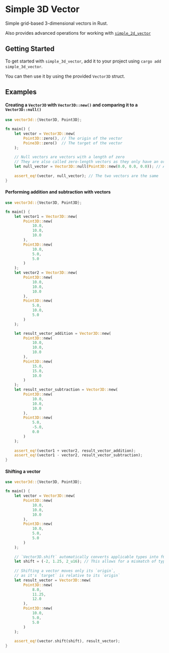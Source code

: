 # Simple 3D Vector
Simple grid-based 3-dimensional vectors in Rust.

Also provides advanced operations for working with [`simple_2d_vector`](https://crates.io/crates/simple_2d_vector)

## Getting Started
To get started with `simple_3d_vector`, add it to your project using `cargo add simple_3d_vector`.

You can then use it by using the provided `Vector3D` struct.

## Examples

#### Creating a `Vector3D` with `Vector3D::new()` and comparing it to a `Vector3D::null()`
```rust
use vector3d::{Vector3D, Point3D};

fn main() {
    let vector = Vector3D::new(
        Point3D::zero(), // The origin of the vector
        Poine3D::zero()  // The target of the vector
    );
    
    // Null vectors are vectors with a length of zero
    // They are also called zero-length vectors as they only have an origin
    let null_vector = Vector3D::null(Point3D::new(0.0, 0.0, 0.0)); // A null vector
    
    assert_eq!(vector, null_vector); // The two vectors are the same
}
```

#### Performing addition and subtraction with vectors
```rust
use vector3d::{Vector3D, Point3D};

fn main() {
	let vector1 = Vector3D::new(
		Point3D::new(
			10.0,
			10.0,
			10.0
		),
		Point3D::new(
			10.0,
			5.0,
			5.0
		)
	);
	let vector2 = Vector3D::new(
		Point3D::new(
			10.0,
			10.0,
			10.0
		),
		Point3D::new(
			5.0,
			10.0,
			5.0
		)
	);

	let result_vector_addition = Vector3D::new(
		Point3D::new(
			10.0,
			10.0,
			10.0
		),
		Point3D::new(
			15.0,
			15.0,
			10.0
		)
	);
	let result_vector_subtraction = Vector3D::new(
		Point3D::new(
			10.0,
			10.0,
			10.0
		),
		Point3D::new(
			5.0,
			-5.0,
			0.0
		)
	);
    
    assert_eq!(vector1 + vector2, result_vector_addition);
    assert_eq!(vector1 - vector2, result_vector_subtraction);
}
```

#### Shifting a vector

```rust
use vector3d::{Vector3D, Point3D};

fn main() { 
    let vector = Vector3D::new(
	    Point3D::new(
		    10.0,
		    10.0,
		    10.0
	    ),
	    Point3D::new(
		    10.0,
		    5.0,
		    5.0
	    )
    );
    
    // `Vector3D.shift` automatically converts applicable types into f64
    let shift = (-2, 1.25, 2_u16); // This allows for a mismatch of types
    
    // Shifting a vector moves only its `origin`,
    // as it's `target` is relative to its `origin`
    let result_vector = Vector3D::new(
	    Point3D::new(
		    8.0,
		    11.25,
		    12.0
	    ),
	    Point3D::new(
		    10.0,
		    5.0,
		    5.0
	    )
    );
    
    assert_eq!(vector.shift(shift), result_vector);
}
```